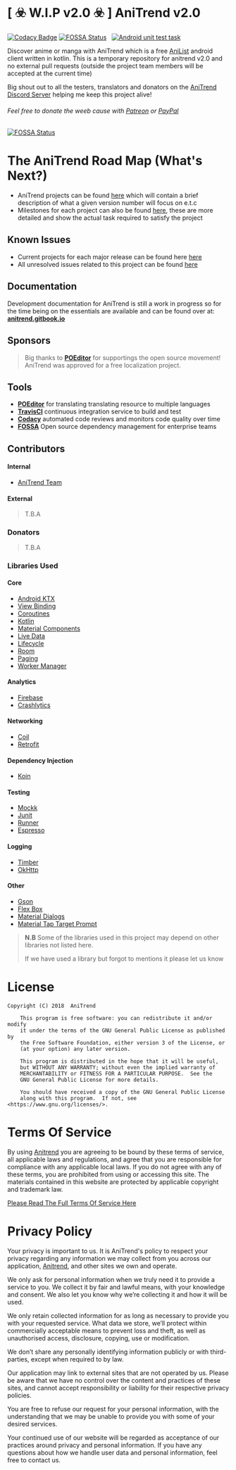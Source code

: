 # [ :biohazard: W.I.P v2.0 :biohazard: ] AniTrend v2.0

[![Codacy Badge](https://app.codacy.com/project/badge/Grade/744e6e9f58f642d6b0dd7bb628f4871e)](https://www.codacy.com/gh/AniTrend/anitrend-v2/dashboard?utm_source=github.com&amp;utm_medium=referral&amp;utm_content=AniTrend/anitrend-v2&amp;utm_campaign=Badge_Grade) [![FOSSA Status](https://app.fossa.io/api/projects/git%2Bgithub.com%2FAniTrend%2Fanitrend-v2.svg?type=shield)](https://app.fossa.io/projects/git%2Bgithub.com%2FAniTrend%2Fanitrend-v2?ref=badge_shield)
&nbsp; [![Android unit test task](https://github.com/AniTrend/anitrend-v2/actions/workflows/android-unit-test.yaml/badge.svg?branch=develop)](https://github.com/AniTrend/anitrend-v2/actions/workflows/android-unit-test.yaml)

Discover anime or manga with AniTrend which is a free [AniList](https://anilist.co) android client written in kotlin. This is a temporary repository for anitrend v2.0 and no external pull requests (outside the project team members will be accepted at the current time)

Big shout out to all the testers, translators and donators on the [AniTrend Discord Server](https://discord.gg/2wzTqnF) helping me keep this project alive!

###### Feel free to donate the weeb cause with [Patreon](https://www.patreon.com/wax911) or [PayPal](https://www.paypal.me/mmax9)

[![FOSSA Status](https://app.fossa.io/api/projects/git%2Bgithub.com%2FAniTrend%2Fanitrend-v2.svg?type=large)](https://app.fossa.io/projects/git%2Bgithub.com%2FAniTrend%2Fanitrend-v2?ref=badge_large)

# __The AniTrend Road Map (What's Next?)__

- AniTrend projects can be found [here](https://github.com/AniTrend/anitrend-v2/projects) which will contain a brief description of what a given version number will focus on e.t.c
- Milestones for each project can also be found [here](https://github.com/AniTrend/anitrend-v2/milestones), these are more detailed and show the actual task required to satisfy the project

## Known Issues

- Current projects for each major release can be found here [here](https://github.com/AniTrend/anitrend-v2/projects)
- All unresolved issues related to this project can be found [here](https://github.com/anitrend/anitrend-v2/issues?q=is%3Aopen+is%3Aissue)

## Documentation

Development documentation for AniTrend is still a work in progress so for the time being on the essentials are available and can be found over at: __[anitrend.gitbook.io](https://anitrend.gitbook.io/project/)__

## Sponsors

> Big thanks to **[POEditor](https://poeditor.com)** for supportings the open source movement! AniTrend was approved for a free localization project. 

## Tools

- **[POEditor](https://poeditor.com/join/project/dicYaYCroE)** for translating translating resource to multiple languages
- **[TravisCI](https://travis-ci.org/AniTrend/anitrend-v2)** continuous integration service to build and test
- **[Codacy](https://app.codacy.com/project/AniTrend/anitrend-v2)** automated code reviews and monitors code quality over time
- **[FOSSA](https://https://app.fossa.com)** Open source dependency management for enterprise teams

## Contributors

#### Internal

- [AniTrend Team](https://github.com/orgs/AniTrend/people/)

#### External

> T.B.A

### Donators

> T.B.A

### Libraries Used

#### Core

- [Android KTX](https://developer.android.com/kotlin/ktx.html/)
- [View Binding](https://developer.android.com/topic/libraries/view-binding/)
- [Coroutines](https://kotlinlang.org/docs/reference/coroutines-overview.html/)
- [Kotlin](https://kotlinlang.org/)
- [Material Components](https://material.io/develop/android/docs/getting-started/)
- [Live Data](https://developer.android.com/topic/libraries/architecture/livedata/)
- [Lifecycle](https://developer.android.com/topic/libraries/architecture/lifecycle/)
- [Room](https://developer.android.com/topic/libraries/architecture/room)
- [Paging](https://developer.android.com/topic/libraries/architecture/paging/)
- [Worker Manager](https://developer.android.com/topic/libraries/architecture/workmanager/)

#### Analytics

- [Firebase](https://firebase.google.com/)
- [Crashlytics](https://fabric.io/kits/android/crashlytics/)

#### Networking

- [Coil](https://coil-kt.github.io/coil/)
- [Retrofit](https://square.github.io/retrofit/)

#### Dependency Injection

- [Koin](https://insert-koin.io/)

#### Testing

- [Mockk](https://mockk.io/)
- [Junit](https://developer.android.com/training/testing/junit-rules/)
- [Runner](https://developer.android.com/training/testing/junit-runner.html/)
- [Espresso](https://developer.android.com/training/testing/espresso/index.html/)

#### Logging

- [Timber](https://github.com/JakeWharton/timber/)
- [OkHttp](https://square.github.io/okhttp/)

#### Other

- [Gson](https://github.com/google/gson/)
- [Flex Box](https://github.com/google/flexbox-layout/)
- [Material Dialogs](https://github.com/afollestad/material-dialogs/)
- [Material Tap Target Prompt](https://sjwall.github.io/MaterialTapTargetPrompt/)

> **N.B** 
> Some of the libraries used in this project may depend on other libraries
> not listed here. 
> 
> If we have used a library but forgot to mentions it please let us know 

# License

```
Copyright (C) 2018  AniTrend

    This program is free software: you can redistribute it and/or modify
    it under the terms of the GNU General Public License as published by
    the Free Software Foundation, either version 3 of the License, or
    (at your option) any later version.

    This program is distributed in the hope that it will be useful,
    but WITHOUT ANY WARRANTY; without even the implied warranty of
    MERCHANTABILITY or FITNESS FOR A PARTICULAR PURPOSE.  See the
    GNU General Public License for more details.

    You should have received a copy of the GNU General Public License
    along with this program.  If not, see <https://www.gnu.org/licenses/>.
```

# Terms Of Service

By using [Anitrend](https://play.google.com/store/apps/details?id=com.mxt.anitrend) you are agreeing to be bound by these terms of service, all applicable laws and regulations, and agree that you are responsible for compliance with any applicable local laws. If you do not agree with any of these terms, you are prohibited from using or accessing this site. The materials contained in this website are protected by applicable copyright and trademark law.

[Please Read The Full Terms Of Service Here](https://github.com/AniTrend/anitrend-v2/blob/master/TERMS_OF_SERVICE.md)

# Privacy Policy

Your privacy is important to us. It is AniTrend's policy to respect your privacy regarding any information we may collect from you across our application, [Anitrend](https://play.google.com/store/apps/details?id=com.mxt.anitrend), and other sites we own and operate.

We only ask for personal information when we truly need it to provide a service to you. We collect it by fair and lawful means, with your knowledge and consent. We also let you know why we’re collecting it and how it will be used.

We only retain collected information for as long as necessary to provide you with your requested service. What data we store, we’ll protect within commercially acceptable means to prevent loss and theft, as well as unauthorised access, disclosure, copying, use or modification.

We don’t share any personally identifying information publicly or with third-parties, except when required to by law.

Our application may link to external sites that are not operated by us. Please be aware that we have no control over the content and practices of these sites, and cannot accept responsibility or liability for their respective privacy policies.

You are free to refuse our request for your personal information, with the understanding that we may be unable to provide you with some of your desired services.

Your continued use of our website will be regarded as acceptance of our practices around privacy and personal information. If you have any questions about how we handle user data and personal information, feel free to contact us.
